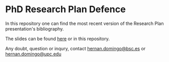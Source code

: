 ﻿# PhD Research Plan Defence

In this repository one can find the most recent version of the Research Plan presentation's bibliography.

The slides can be found [here](https://docs.google.com/presentation/d/16QRuHtQYsmycoKGWcjs1kpnJx1MBgEW_/edit?usp=sharing&ouid=106702298214840171047&rtpof=true&sd=true) or in this repository.

Any doubt, question or inqury, contact hernan.domingo@bsc.es or hernan.domingo@upc.edu

